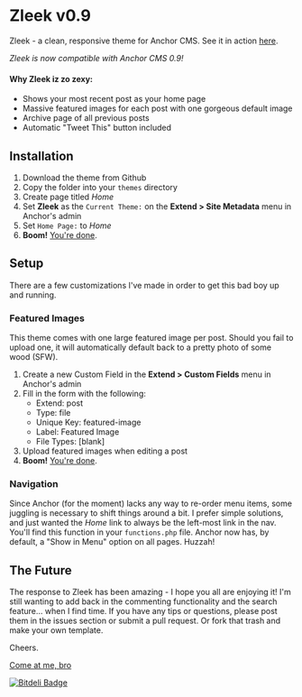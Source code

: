 Zleek v0.9
=====

Zleek - a clean, responsive theme for Anchor CMS. 
See it in action [here](http://joshkennedy.github.com/zleek).

*Zleek is now compatible with Anchor CMS 0.9!*

#### Why Zleek iz zo zexy:
- Shows your most recent post as your home page
- Massive featured images for each post with one gorgeous default image
- Archive page of all previous posts
- Automatic "Tweet This" button included

## Installation
1. Download the theme from Github
2. Copy the folder into your `themes` directory
3. Create page titled *Home*
4. Set **Zleek** as the `Current Theme:` on the **Extend > Site Metadata** menu in Anchor's admin
5. Set `Home Page:` to *Home*
6. **Boom!** [You're done](http://bukk.it/ham.gif).

## Setup
There are a few customizations I've made in order to get this bad boy up and running.

### Featured Images
This theme comes with one large featured image per post. Should you fail to upload one, it will automatically default back to a pretty photo of some wood (SFW).

1. Create a new Custom Field in the **Extend > Custom Fields** menu in Anchor's admin
2. Fill in the form with the following:
	- Extend: post
	- Type: file
	- Unique Key: featured-image
	- Label: Featured Image
	- File Types: [blank]
3. Upload featured images when editing a post
4. **Boom!** [You're done](http://bukk.it/algebraic.gif).

### Navigation
Since Anchor (for the moment) lacks any way to re-order menu items, some juggling is necessary to shift things around a bit. I prefer simple solutions, and just wanted the *Home* link to always be the left-most link in the nav. You'll find this function in your `functions.php` file. Anchor now has, by default, a "Show in Menu" option on all pages. Huzzah!

## The Future
The response to Zleek has been amazing - I hope you all are enjoying it! I'm still wanting to add back in the commenting functionality and the search feature... when I find time. If you have any tips or questions, please post them in the issues section or submit a pull request. Or fork that trash and make your own template.

Cheers.

[Come at me, bro](http://twitter.com/joshkennedy)

[![Bitdeli Badge](https://d2weczhvl823v0.cloudfront.net/joshkennedy/zleek/trend.png)](https://bitdeli.com/free "Bitdeli Badge")

